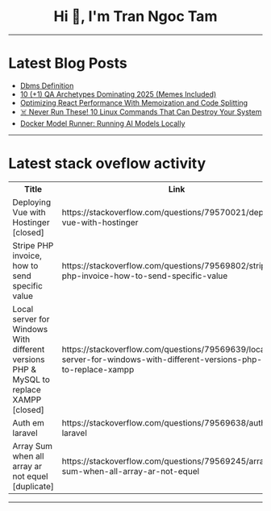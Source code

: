 <h1 align="center">Hi 👋, I'm Tran Ngoc Tam</h1>

---

# Latest Blog Posts 
<!-- BLOG-POST-LIST:START -->
- [Dbms Definition](https://dev.to/rishabhtpt/dbms-definition-365d)
- [10 &lpar;+1&rpar; QA Archetypes Dominating 2025 &lpar;Memes Included&rpar;](https://dev.to/harsha_vardhanreddy_9017/10-1-qa-archetypes-dominating-2025-memes-included-2hb8)
- [Optimizing React Performance With Memoization and Code Splitting](https://dev.to/hexshift/optimizing-react-performance-with-memoization-and-code-splitting-18gi)
- [☠️ Never Run These! 10 Linux Commands That Can Destroy Your System](https://dev.to/rajpreet_gill_6272051bd31/never-run-these-10-linux-commands-that-can-destroy-your-system-4k28)
- [Docker Model Runner: Running AI Models Locally](https://dev.to/idsulik/docker-model-runner-running-ai-models-locally-1a3n)
<!-- BLOG-POST-LIST:END -->

---

# Latest stack oveflow activity
<table>
  <tr><th>Title</th><th>Link</th></tr>
  <!-- STACKOVERFLOW:START --><tr><td>Deploying Vue with Hostinger [closed]</td><td>https://stackoverflow.com/questions/79570021/deploying-vue-with-hostinger</td></tr><tr><td>Stripe PHP invoice, how to send specific value</td><td>https://stackoverflow.com/questions/79569802/stripe-php-invoice-how-to-send-specific-value</td></tr><tr><td>Local server for Windows With different versions PHP &amp; MySQL to replace XAMPP [closed]</td><td>https://stackoverflow.com/questions/79569639/local-server-for-windows-with-different-versions-php-mysql-to-replace-xampp</td></tr><tr><td>Auth em laravel</td><td>https://stackoverflow.com/questions/79569638/auth-em-laravel</td></tr><tr><td>Array Sum when all array ar not equel [duplicate]</td><td>https://stackoverflow.com/questions/79569245/array-sum-when-all-array-ar-not-equel</td></tr><!-- STACKOVERFLOW:END -->
</table>

---


